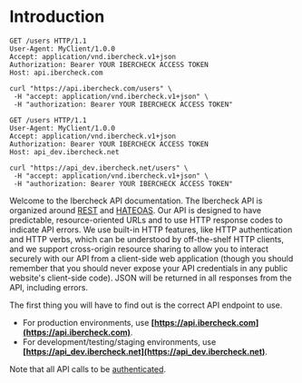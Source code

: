 # Introduction

``` http
GET /users HTTP/1.1
User-Agent: MyClient/1.0.0
Accept: application/vnd.ibercheck.v1+json
Authorization: Bearer YOUR IBERCHECK ACCESS TOKEN
Host: api.ibercheck.com
```

```shell
curl "https://api.ibercheck.com/users" \
 -H "accept: application/vnd.ibercheck.v1+json" \
 -H "authorization: Bearer YOUR IBERCHECK ACCESS TOKEN"
```

``` http
GET /users HTTP/1.1
User-Agent: MyClient/1.0.0
Accept: application/vnd.ibercheck.v1+json
Authorization: Bearer YOUR IBERCHECK ACCESS TOKEN
Host: api_dev.ibercheck.net
```

```shell
curl "https://api_dev.ibercheck.net/users" \
 -H "accept: application/vnd.ibercheck.v1+json" \
 -H "authorization: Bearer YOUR IBERCHECK ACCESS TOKEN"
```

Welcome to the Ibercheck API documentation. The Ibercheck API is organized around
[REST](http://en.wikipedia.org/wiki/Representational_State_Transfer) and
[HATEOAS](http://en.wikipedia.org/wiki/HATEOAS).
Our API is designed to have predictable, resource-oriented URLs and to use HTTP response codes to indicate API errors.
We use built-in HTTP features, like HTTP authentication and HTTP verbs, which can be understood by off-the-shelf HTTP
clients, and we support cross-origin resource sharing to allow you to interact securely with our API from a client-side
web application
(though you should remember that you should never expose your API credentials in any public website's client-side code).
JSON will be returned in all responses from the API, including errors.

The first thing you will have to find out is the correct API endpoint to use.

* For production environments, use **[https://api.ibercheck.com](https://api.ibercheck.com)**.
* For development/testing/staging environments, use **[https://api_dev.ibercheck.net](https://api_dev.ibercheck.net)**.

Note that all API calls to be [authenticated](#authentication).
